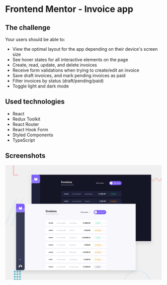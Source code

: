 # Frontend Mentor - Invoice app

## The challenge

Your users should be able to:

- View the optimal layout for the app depending on their device's screen size
- See hover states for all interactive elements on the page
- Create, read, update, and delete invoices
- Receive form validations when trying to create/edit an invoice
- Save draft invoices, and mark pending invoices as paid
- Filter invoices by status (draft/pending/paid)
- Toggle light and dark mode

## Used technologies

- React
- Redux Toolkit
- React Router
- React Hook Form
- Styled Components
- TypeScript

## Screenshots

![Desktop preview](./public/preview.jpg)
